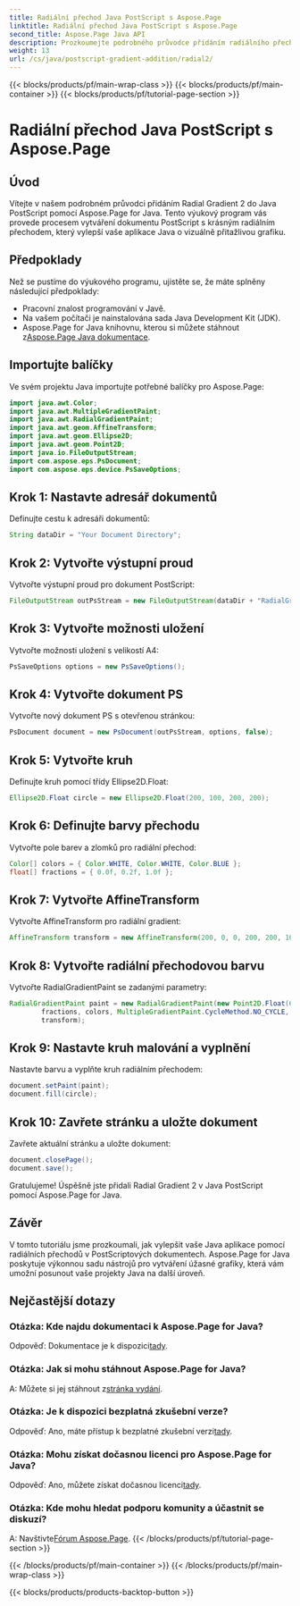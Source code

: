 ```yaml
---
title: Radiální přechod Java PostScript s Aspose.Page
linktitle: Radiální přechod Java PostScript s Aspose.Page
second_title: Aspose.Page Java API
description: Prozkoumejte podrobného průvodce přidáním radiálního přechodu do jazyka Java PostScript pomocí Aspose.Page pro úžasnou grafiku ve vašich aplikacích Java.
weight: 13
url: /cs/java/postscript-gradient-addition/radial2/
---
```


{{< blocks/products/pf/main-wrap-class >}}
{{< blocks/products/pf/main-container >}}
{{< blocks/products/pf/tutorial-page-section >}}

# Radiální přechod Java PostScript s Aspose.Page

## Úvod
Vítejte v našem podrobném průvodci přidáním Radial Gradient 2 do Java PostScript pomocí Aspose.Page for Java. Tento výukový program vás provede procesem vytváření dokumentu PostScript s krásným radiálním přechodem, který vylepší vaše aplikace Java o vizuálně přitažlivou grafiku.
## Předpoklady
Než se pustíme do výukového programu, ujistěte se, že máte splněny následující předpoklady:
- Pracovní znalost programování v Javě.
- Na vašem počítači je nainstalována sada Java Development Kit (JDK).
-  Aspose.Page for Java knihovnu, kterou si můžete stáhnout z[Aspose.Page Java dokumentace](https://reference.aspose.com/page/java/).
## Importujte balíčky
Ve svém projektu Java importujte potřebné balíčky pro Aspose.Page:
```java
import java.awt.Color;
import java.awt.MultipleGradientPaint;
import java.awt.RadialGradientPaint;
import java.awt.geom.AffineTransform;
import java.awt.geom.Ellipse2D;
import java.awt.geom.Point2D;
import java.io.FileOutputStream;
import com.aspose.eps.PsDocument;
import com.aspose.eps.device.PsSaveOptions;
```
## Krok 1: Nastavte adresář dokumentů
Definujte cestu k adresáři dokumentů:
```java
String dataDir = "Your Document Directory";
```
## Krok 2: Vytvořte výstupní proud
Vytvořte výstupní proud pro dokument PostScript:
```java
FileOutputStream outPsStream = new FileOutputStream(dataDir + "RadialGradient2_outPS.ps");
```
## Krok 3: Vytvořte možnosti uložení
Vytvořte možnosti uložení s velikostí A4:
```java
PsSaveOptions options = new PsSaveOptions();
```
## Krok 4: Vytvořte dokument PS
Vytvořte nový dokument PS s otevřenou stránkou:
```java
PsDocument document = new PsDocument(outPsStream, options, false);
```
## Krok 5: Vytvořte kruh
Definujte kruh pomocí třídy Ellipse2D.Float:
```java
Ellipse2D.Float circle = new Ellipse2D.Float(200, 100, 200, 200);
```
## Krok 6: Definujte barvy přechodu
Vytvořte pole barev a zlomků pro radiální přechod:
```java
Color[] colors = { Color.WHITE, Color.WHITE, Color.BLUE };
float[] fractions = { 0.0f, 0.2f, 1.0f };
```
## Krok 7: Vytvořte AffineTransform
Vytvořte AffineTransform pro radiální gradient:
```java
AffineTransform transform = new AffineTransform(200, 0, 0, 200, 200, 100);
```
## Krok 8: Vytvořte radiální přechodovou barvu
Vytvořte RadialGradientPaint se zadanými parametry:
```java
RadialGradientPaint paint = new RadialGradientPaint(new Point2D.Float(64, 64), 68, new Point2D.Float(24, 24),
        fractions, colors, MultipleGradientPaint.CycleMethod.NO_CYCLE, MultipleGradientPaint.ColorSpaceType.SRGB,
        transform);
```
## Krok 9: Nastavte kruh malování a vyplnění
Nastavte barvu a vyplňte kruh radiálním přechodem:
```java
document.setPaint(paint);
document.fill(circle);
```
## Krok 10: Zavřete stránku a uložte dokument
Zavřete aktuální stránku a uložte dokument:
```java
document.closePage();
document.save();
```
Gratulujeme! Úspěšně jste přidali Radial Gradient 2 v Java PostScript pomocí Aspose.Page for Java.
## Závěr
V tomto tutoriálu jsme prozkoumali, jak vylepšit vaše Java aplikace pomocí radiálních přechodů v PostScriptových dokumentech. Aspose.Page for Java poskytuje výkonnou sadu nástrojů pro vytváření úžasné grafiky, která vám umožní posunout vaše projekty Java na další úroveň.
## Nejčastější dotazy
### Otázka: Kde najdu dokumentaci k Aspose.Page for Java?
 Odpověď: Dokumentace je k dispozici[tady](https://reference.aspose.com/page/java/).
### Otázka: Jak si mohu stáhnout Aspose.Page for Java?
 A: Můžete si jej stáhnout z[stránka vydání](https://releases.aspose.com/page/java/).
### Otázka: Je k dispozici bezplatná zkušební verze?
 Odpověď: Ano, máte přístup k bezplatné zkušební verzi[tady](https://releases.aspose.com/).
### Otázka: Mohu získat dočasnou licenci pro Aspose.Page for Java?
 Odpověď: Ano, můžete získat dočasnou licenci[tady](https://purchase.aspose.com/temporary-license/).
### Otázka: Kde mohu hledat podporu komunity a účastnit se diskuzí?
 A: Navštivte[Fórum Aspose.Page](https://forum.aspose.com/c/page/39).
{{< /blocks/products/pf/tutorial-page-section >}}

{{< /blocks/products/pf/main-container >}}
{{< /blocks/products/pf/main-wrap-class >}}

{{< blocks/products/products-backtop-button >}}
